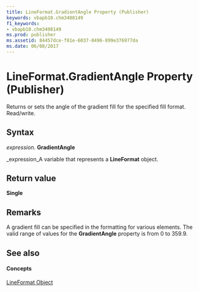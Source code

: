 ```yaml
---
title: LineFormat.GradientAngle Property (Publisher)
keywords: vbapb10.chm3408149
f1_keywords:
- vbapb10.chm3408149
ms.prod: publisher
ms.assetid: 84457dce-f81e-6037-0496-899e376977da
ms.date: 06/08/2017
---
```



# LineFormat.GradientAngle Property (Publisher)

Returns or sets the angle of the gradient fill for the specified fill format. Read/write.


## Syntax

 _expression_. **GradientAngle**

 _expression_A variable that represents a  **LineFormat** object.


## Return value

 **Single**


## Remarks

A gradient fill can be specified in the formatting for various elements. The valid range of values for the  **GradientAngle** property is from 0 to 359.9.


## See also


#### Concepts


 [LineFormat Object](Publisher.LineFormat.md)

